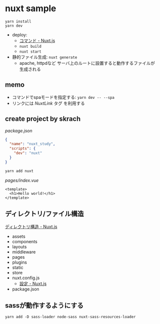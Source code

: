 nuxt sample
===========

```
yarn install
yarn dev
```

- deploy:
  - [コマンド \- Nuxt\.js](https://ja.nuxtjs.org/guide/commands/)
  - `nuxt build`
  - `nuxt start`
- 静的ファイル生成: `nuxt generate`
  - apache, httpdなど サーバ上のルートに設置すると動作するファイルが生成される

memo
----

- コマンドでspaモードを指定する: `yarn dev -- --spa`
- リンクには *NuxtLink* タグ を利用する

create project by skrach
------------------------

*package.json*

```json
{
  "name": "nuxt_study",
  "scripts": {
    "dev": "nuxt"
  }
}
```

```bash
yarn add nuxt
```

*pages/index.vue*

```vue
<template>
  <h1>Hello world!</h1>
</template>
```

ディレクトリ/ファイル構造
----------------

[ディレクトリ構造 \- Nuxt\.js](https://ja.nuxtjs.org/guide/directory-structure)

- assets
- components
- layouts
- middleware
- pages
- plugins
- static
- store
- nuxt.config.js
  - [設定 \- Nuxt\.js](https://ja.nuxtjs.org/guide/configuration)
- package.json


sassが動作するようにする
--------------------

```
yarn add -D sass-loader node-sass nuxt-sass-resources-loader
```
